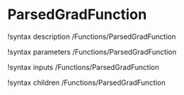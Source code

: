 <!-- MOOSE Documentation Stub: Remove this when content is added. -->

# ParsedGradFunction
!syntax description /Functions/ParsedGradFunction

!syntax parameters /Functions/ParsedGradFunction

!syntax inputs /Functions/ParsedGradFunction

!syntax children /Functions/ParsedGradFunction
